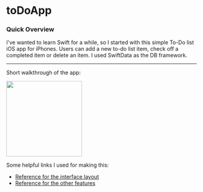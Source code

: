# toDoApp

### Quick Overview

I've wanted to learn Swift for a while, so I started with this simple To-Do list iOS app for iPhones. Users can add a new to-do list item, check off a completed item or delete an item. I used SwiftData as the DB framework.

------------------------

Short walkthrough of the app:

<img src="https://media.giphy.com/media/v1.Y2lkPTc5MGI3NjExaHl4bjZza3g2dDQxajB1cjl4dDQweWN1NXVmeHZ6ZjNna3BtbnpqYyZlcD12MV9pbnRlcm5hbF9naWZfYnlfaWQmY3Q9Zw/btsoYqWKUjQ7wZxRY1/giphy.gif" width="200">

Some helpful links I used for making this:
* [Reference for the interface layout](https://youtu.be/t_mypMqSXNw?si=X_Ps5dKs13kE97d3)
* [Reference for the other features](https://youtu.be/kLNNNXD8X2U?si=2_HYDwyteXtpFIwy)
  
